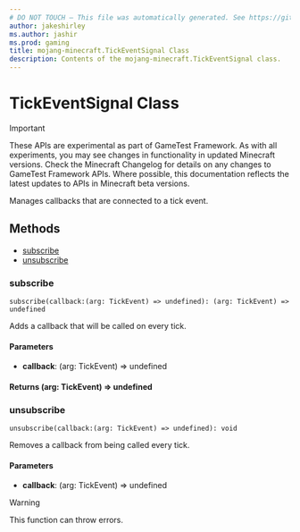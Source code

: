 ```yaml
---
# DO NOT TOUCH — This file was automatically generated. See https://github.com/Mojang/MinecraftScriptingApiDocsGenerator to modify descriptions, examples, etc.
author: jakeshirley
ms.author: jashir
ms.prod: gaming
title: mojang-minecraft.TickEventSignal Class
description: Contents of the mojang-minecraft.TickEventSignal class.
---
```

# TickEventSignal Class
>[!IMPORTANT]
>These APIs are experimental as part of GameTest Framework. As with all experiments, you may see changes in functionality in updated Minecraft versions. Check the Minecraft Changelog for details on any changes to GameTest Framework APIs. Where possible, this documentation reflects the latest updates to APIs in Minecraft beta versions.

Manages callbacks that are connected to a tick event.


## Methods
- [subscribe](#subscribe)
- [unsubscribe](#unsubscribe)
  
### **subscribe**
`
subscribe(callback:(arg: TickEvent) => undefined): (arg: TickEvent) => undefined
`

Adds a callback that will be called on every tick.
#### **Parameters**
- **callback**: (arg: TickEvent) => undefined

#### **Returns** (arg: TickEvent) => undefined


### **unsubscribe**
`
unsubscribe(callback:(arg: TickEvent) => undefined): void
`

Removes a callback from being called every tick.
#### **Parameters**
- **callback**: (arg: TickEvent) => undefined


> [!WARNING]
> This function can throw errors.


